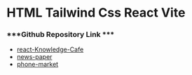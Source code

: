 # HTML Tailwind Css React Vite

### ***Github Repository Link ***

- [react-Knowledge-Cafe](https://github.com/DeveloperAlihasan404439/react-Knowledge-Cafe)
- [news-paper](https://github.com/DeveloperAlihasan404439/news-paper)
- [phone-market](https://github.com/DeveloperAlihasan404439/phone-market)